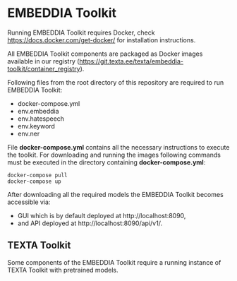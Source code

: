 # EMBEDDIA Toolkit

Running EMBEDDIA Toolkit requires Docker, check https://docs.docker.com/get-docker/ for installation instructions.

All EMBEDDIA Toolkit components are packaged as Docker images available in our registry (https://git.texta.ee/texta/embeddia-toolkit/container_registry).

Following files from the root directory of this repository are required to run EMBEDDIA Toolkit:
* docker-compose.yml
* env.embeddia
* env.hatespeech
* env.keyword
* env.ner

File **docker-compose.yml** contains all the necessary instructions to execute the toolkit. For downloading and running the images following commands must be executed in the directory containing **docker-compose.yml**:

```
docker-compose pull
docker-compose up
```
After downloading all the required models the EMBEDDIA Toolkit becomes accessible via:

* GUI which is by default deployed at http://localhost:8090,
* and API deployed at http://localhost:8090/api/v1/.

## TEXTA Toolkit
Some components of the EMBEDDIA Toolkit require a running instance of TEXTA Toolkit with pretrained models.

